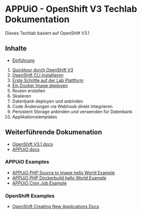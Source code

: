 # APPUiO - OpenShift V3 Techlab Dokumentation

Dieses Techlab basiert auf OpenShift V3.1


## Inhalte

- [Einführung](labs/00_introduction.md)

1. [Quicktour durch OpenShift V3](labs/01_quicktour.md)
2. [OpenShift CLI installieren](labs/02_cli.md)
3. [Erste Schritte auf der Lab Plattform](labs/03_first_steps.md)
4. [Ein Docker Image deployen](labs/04_deploy_dockerimage.md)
5. Routen erstellen
6. Skalieren
7. Datenbank deployen und anbinden
8. Code Änderungen via Webhook direkt integrieren
9. Persistent Storage anbinden und verwenden für Datenbank
10. Applikationstemplates


## Weiterführende Dokumenation

- [OpenShift V3.1 docs](https://docs.openshift.com/enterprise/3.1/welcome/index.html)
- [APPUiO docs](http://docs.appuio.ch)

### APPUiO Examples

- [APPUiO PHP Source to image hello World Example](https://github.com/appuio/example-php-sti-helloworld)
- [APPUiO PHP Dockerbuild hello World Example](https://github.com/appuio/example-php-docker-helloworld)
- [APPUiO Cron Job Example](https://github.com/appuio/example-cron-traditional)

### OpenShift Examples
- [OpenShift Creating New Applications Docs](https://docs.openshift.com/enterprise/3.1/dev_guide/new_app.html)

